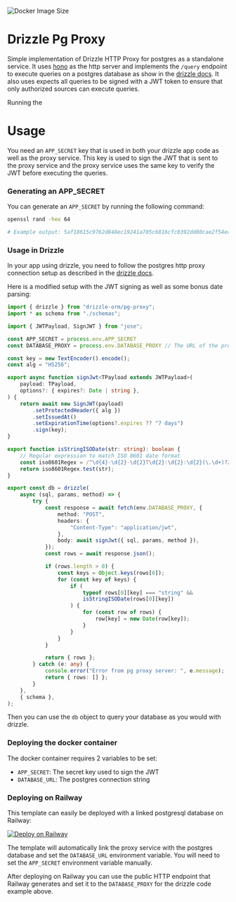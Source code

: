 ![Docker Image Size](https://img.shields.io/docker/image-size/nmajor/drizzle-pg-proxy)

# Drizzle Pg Proxy

Simple implementation of Drizzle HTTP Proxy for postgres as a standalone service. It uses [hono](https://hono.dev/) as the http server and implements the `/query` endpoint to execute queries on a postgres database as show in the [drizzle docs](https://orm.drizzle.team/docs/get-started-postgresql#http-proxy). It also uses expects all queries to be signed with a JWT token to ensure that only authorized sources can execute queries.

Running the 

# Usage

You need an `APP_SECRET` key that is used in both your drizzle app code as well as the proxy service. This key is used to sign the JWT that is sent to the proxy service and the proxy service uses the same key to verify the JWT before executing the queries.

### Generating an APP_SECRET

You can generate an `APP_SECRET` by running the following command:

```bash
openssl rand -hex 64

# Example output: 5af18615c9762d848ec19241a705c6816cfc0392dd80cae2f54ec2f9b0f2fd36db37ae88fdb752ed6b991e12f65214ada08528de6a85712639586c7cc3c31808
```

### Usage in Drizzle

In your app using drizzle, you need to follow the postgres http proxy connection setup as described in the [drizzle docs](https://orm.drizzle.team/docs/get-started-postgresql#http-proxy).

Here is a modified setup with the JWT signing as well as some bonus date parsing:

```typescript
import { drizzle } from "drizzle-orm/pg-proxy";
import * as schema from "./schemas";

import { JWTPayload, SignJWT } from "jose";

const APP_SECRET = process.env.APP_SECRET
const DATABASE_PROXY = process.env.DATABASE_PROXY // The URL of the proxy service

const key = new TextEncoder().encode();
const alg = "HS256";

export async function signJwt<TPayload extends JWTPayload>(
	payload: TPayload,
	options?: { expires?: Date | string },
) {
	return await new SignJWT(payload)
		.setProtectedHeader({ alg })
		.setIssuedAt()
		.setExpirationTime(options?.expires ?? "7 days")
		.sign(key);
}

export function isStringISODate(str: string): boolean {
	// Regular expression to match ISO 8601 date format
	const iso8601Regex = /^\d{4}-\d{2}-\d{2}T\d{2}:\d{2}:\d{2}(\.\d+)?Z$/;
	return iso8601Regex.test(str);
}

export const db = drizzle(
	async (sql, params, method) => {
		try {
			const response = await fetch(env.DATABASE_PROXY, {
				method: "POST",
				headers: {
					"Content-Type": "application/jwt",
				},
				body: await signJwt({ sql, params, method }),
			});
			const rows = await response.json();

			if (rows.length > 0) {
				const keys = Object.keys(rows[0]);
				for (const key of keys) {
					if (
						typeof rows[0][key] === "string" &&
						isStringISODate(rows[0][key])
					) {
						for (const row of rows) {
							row[key] = new Date(row[key]);
						}
					}
				}
			}

			return { rows };
		} catch (e: any) {
			console.error("Error from pg proxy server: ", e.message);
			return { rows: [] };
		}
	},
	{ schema },
);
```

Then you can use the `db` object to query your database as you would with drizzle.

### Deploying the docker container

The docker container requires 2 variables to be set:

- `APP_SECRET`: The secret key used to sign the JWT
- `DATABASE_URL`: The postgres connection string

### Deploying on Railway

This template can easily be deployed with a linked postgresql database on Railway:

[![Deploy on Railway](https://railway.app/button.svg)](https://railway.app/template/yvPIKJ?referralCode=-NuOAq)

The template will automatically link the proxy service with the postgres database and set the `DATABASE_URL` environment variable. You will need to set the `APP_SECRET` environment variable manually.

After deploying on Railway you can use the public HTTP endpoint that Railway generates and set it to the `DATABASE_PROXY` for the drizzle code example above. 

